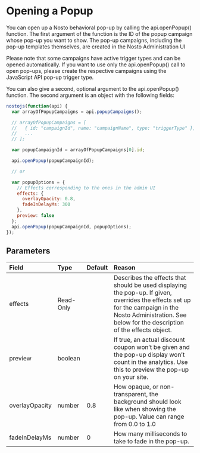 # Opening a Popup

You can open up a Nosto behavioral pop-up by calling the api.openPopup\(\) function. The first argument of the function is the ID of the popup campaign whose pop-up you want to show. The pop-up campaigns, including the pop-up templates themselves, are created in the Nosto Administration UI

Please note that some campaigns have active trigger types and can be opened automatically. If you want to use only the api.openPopup\(\) call to open pop-ups, please create the respective campaigns using the JavaScript API pop-up trigger type.

You can also give a second, optional argument to the api.openPopup\(\) function. The second argument is an object with the following fields:

```javascript
nostojs(function(api) {
  var arrayOfPopupCampaigns = api.popupCampaigns();

  // arrayOfPopupCampaigns = [
  //   { id: "campaignId", name: "campaignName", type: "triggerType" },
  //   ...
  // ];

  var popupCampaignId = arrayOfPopupCampaigns[0].id;

  api.openPopup(popupCampaignId);

  // or

  var popupOptions = {
    // Effects corresponding to the ones in the admin UI
    effects: {
      overlayOpacity: 0.8,
      fadeInDelayMs: 300
    },
    preview: false
  };
  api.openPopup(popupCampaignId, popupOptions);  
});
```

## Parameters

| Field | Type | Default | Reason |
| :--- | :--- | :--- | :--- |
| effects | Read-Only |  | Describes the effects that should be used displaying the pop-up. If given, overrides the effects set up for the campaign in the Nosto Administration. See below for the description of the effects object. |
| preview | boolean |  | If true, an actual discount coupon won’t be given and the pop-up display won’t count in the analytics. Use this to preview the pop-up on your site. |
| overlayOpacity | number | 0.8 | How opaque, or non-transparent, the background should look like when showing the pop-up. Value can range from 0.0 to 1.0 |
| fadeInDelayMs | number | 0 | How many milliseconds to take to fade in the pop-up. |


